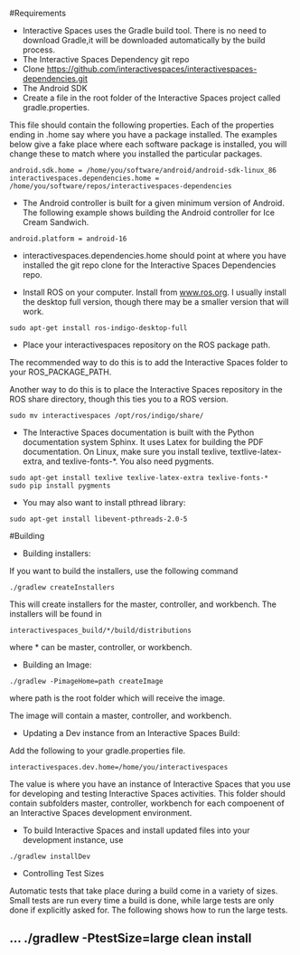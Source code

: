 #Requirements

- Interactive Spaces uses the Gradle build tool. There is no need to download
Gradle,it will be downloaded automatically by the build process.
- The Interactive Spaces Dependency git repo
- Clone https://github.com/interactivespaces/interactivespaces-dependencies.git
- The Android SDK
- Create a file in the root folder of the Interactive Spaces project called
gradle.properties.

This file should contain the following properties. Each of the properties
ending in .home say where you have a package installed. The examples
below give a fake place where each software package is installed, you will
change these to match where you installed the particular packages.

```
android.sdk.home = /home/you/software/android/android-sdk-linux_86
interactivespaces.dependencies.home = /home/you/software/repos/interactivespaces-dependencies
```

- The Android controller is built for a given minimum version of Android.
The following example shows building the Android controller for Ice Cream
Sandwich.

```
android.platform = android-16
```

- interactivespaces.dependencies.home should point at where you have installed
the git repo clone for the Interactive Spaces Dependencies repo.

- Install ROS on your computer. Install from www.ros.org. I usually install the
desktop full version, though there may be a smaller version that will work.

```
sudo apt-get install ros-indigo-desktop-full
```

- Place your interactivespaces repository on the ROS package path.

The recommended way to do this is to add the Interactive Spaces folder to your
ROS_PACKAGE_PATH.

Another way to do this is to place the Interactive Spaces repository in the ROS
share directory, though this ties you to a ROS version.

```
sudo mv interactivespaces /opt/ros/indigo/share/
```


- The Interactive Spaces documentation is built with the Python documentation 
system Sphinx. It uses Latex for building the PDF documentation. On Linux, make
sure you install texlive, textlive-latex-extra, and texlive-fonts-*. You also
need pygments.

```
sudo apt-get install texlive texlive-latex-extra texlive-fonts-* 
sudo pip install pygments
```

- You may also want to install pthread library:

```
sudo apt-get install libevent-pthreads-2.0-5
```

#Building

- Building installers:

If you want to build the installers, use the following command

```
./gradlew createInstallers
```

This will create installers for the master, controller, and workbench. The
installers will be found in

```
interactivespaces_build/*/build/distributions
```

where * can be master, controller, or workbench.

- Building an Image:

```
./gradlew -PimageHome=path createImage
```

where path is the root folder which will receive the image.

The image will contain a master, controller, and workbench.

- Updating a Dev instance from an Interactive Spaces Build:

Add the following to your gradle.properties file.

```
interactivespaces.dev.home=/home/you/interactivespaces
```

The value is where you have an instance of Interactive Spaces that you use for
developing and testing Interactive Spaces activities. This folder should
contain subfolders master, controller, workbench for each compoenent of an
Interactive Spaces development environment.

- To build Interactive Spaces and install updated files into your development
instance, use

```
./gradlew installDev
```

- Controlling Test Sizes

Automatic tests that take place during a build come in a variety of sizes.
Small tests are run every time a build is done, while large tests are only done
if explicitly asked for. The following shows how to run the large tests.

...
./gradlew -PtestSize=large clean install
---
